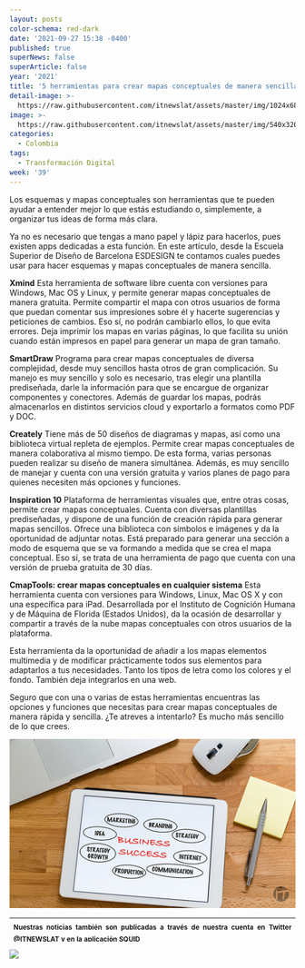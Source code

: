 ```yaml
---
layout: posts
color-schema: red-dark
date: '2021-09-27 15:38 -0400'
published: true
superNews: false
superArticle: false
year: '2021'
title: '5 herramientas para crear mapas conceptuales de manera sencilla '
detail-image: >-
  https://raw.githubusercontent.com/itnewslat/assets/master/img/1024x680/5-herramientas-g.jpg
image: >-
  https://raw.githubusercontent.com/itnewslat/assets/master/img/540x320/5-herramientas-p.jpg
categories:
  - Colombia
tags:
  - Transformación Digital
week: '39'
---
```

Los esquemas y mapas conceptuales son herramientas que te pueden ayudar a entender mejor lo que estás estudiando o, simplemente, a organizar tus ideas de forma más clara.

Ya no es necesario que tengas a mano papel y lápiz para hacerlos, pues existen apps dedicadas a esta función. En este artículo, desde la Escuela Superior de Diseño de Barcelona ESDESIGN te contamos cuales puedes usar para hacer esquemas y mapas conceptuales de manera sencilla. 

**Xmind**
Esta herramienta de software libre cuenta con versiones para Windows, Mac OS y Linux, y permite generar mapas conceptuales de manera gratuita. Permite compartir el mapa con otros usuarios de forma que puedan comentar sus impresiones sobre él y hacerte sugerencias y peticiones de cambios. Eso sí, no podrán cambiarlo ellos, lo que evita errores. Deja imprimir los mapas en varias páginas, lo que facilita su unión cuando están impresos en papel para generar un mapa de gran tamaño.

**SmartDraw**
 Programa para crear mapas conceptuales de diversa complejidad, desde muy sencillos hasta otros de gran complicación. Su manejo es muy sencillo y solo es necesario, tras elegir una plantilla prediseñada, darle la información para que se encargue de organizar componentes y conectores.  Además de guardar los mapas, podrás almacenarlos en distintos servicios cloud y exportarlo a formatos como PDF y DOC.
 
**Creately**
Tiene más de 50 diseños de diagramas y mapas, así como una biblioteca virtual repleta de ejemplos. Permite crear mapas conceptuales de manera colaborativa al mismo tiempo. De esta forma, varias personas pueden realizar su diseño de manera simultánea. Además, es muy sencillo de manejar y cuenta con una versión gratuita y varios planes de pago para quienes necesiten más opciones y funciones.

**Inspiration 10**
Plataforma de herramientas visuales que, entre otras cosas, permite crear mapas conceptuales. Cuenta con diversas plantillas prediseñadas, y dispone de una función de creación rápida para generar mapas sencillos. Ofrece una biblioteca con símbolos e imágenes y da la oportunidad de adjuntar notas. Está preparado para generar una sección a modo de esquema que se va formando a medida que se crea el mapa conceptual. Eso sí, se trata de una herramienta de pago que cuenta con una versión de prueba gratuita de 30 días.

**CmapTools: crear mapas conceptuales en cualquier sistema**
Esta herramienta cuenta con versiones para Windows, Linux, Mac OS X y con una específica para iPad. Desarrollada por el Instituto de Cognición Humana y de Máquina de Florida (Estados Unidos), da la ocasión de desarrollar y compartir a través de la nube mapas conceptuales con otros usuarios de la plataforma.

Esta herramienta da la oportunidad de añadir a los mapas elementos multimedia y de modificar prácticamente todos sus elementos para adaptarlos a tus necesidades. Tanto los tipos de letra como los colores y el fondo. También deja integrarlos en una web.

Seguro que con una o varias de estas herramientas encuentras las opciones y funciones que necesitas para crear mapas conceptuales de manera rápida y sencilla. ¿Te atreves a intentarlo? Es mucho más sencillo de lo que crees.

![](https://raw.githubusercontent.com/itnewslat/assets/master/img/540x320/5-herramientas-p.jpg)

<table style="height: 42px;" width="569">
<tbody>
<tr>
<td style="text-align: justify;"><sub><strong>Nuestras noticias también son publicadas a través de nuestra cuenta en Twitter <a href="https://twitter.com/itnewslat?lang=es">@ITNEWSLAT</a> y en la aplicación <a href="https://squidapp.co/en/">SQUID</a></strong></sub></td>
</tr>
</tbody>
</table>

<img src="https://tracker.metricool.com/c3po.jpg?hash=56f88a41e39ab42c063cc51676587a04"/>
